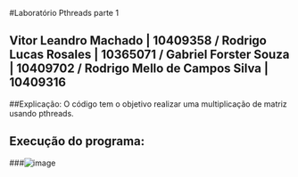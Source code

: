 #Laboratório Pthreads parte 1

## Vitor Leandro Machado | 10409358 / Rodrigo Lucas Rosales | 10365071 / Gabriel Forster Souza | 10409702 / Rodrigo Mello de Campos Silva | 10409316
##Explicação:
O código tem o objetivo realizar uma multiplicação de matriz usando pthreads.
## Execução do programa:
###![image](https://github.com/TshadowBR/Laboratorio-1-Sistemas-Operacionais/assets/129999046/258d3512-b8da-4362-9a56-040244297791)

